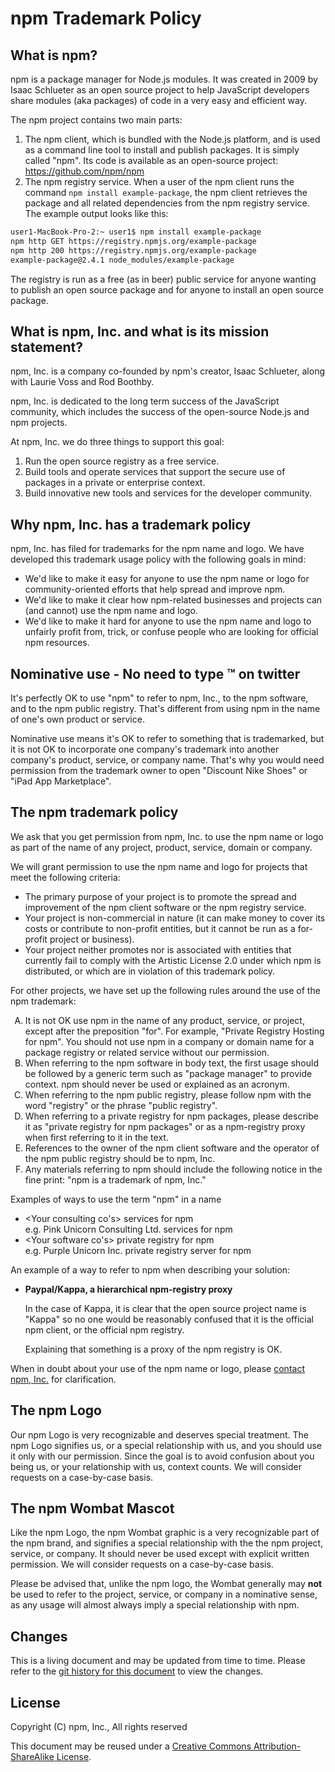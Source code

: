 # npm Trademark Policy

## What is npm?

npm is a package manager for Node.js modules.   It was created in 2009
by Isaac Schlueter as an open source project to help JavaScript
developers share modules (aka packages) of code in a very easy and
efficient way.

The npm project contains two main parts:

1. The npm client, which is bundled with the Node.js platform, and is
   used as a command line tool to install and publish packages.  It is
   simply called "npm".  Its code is available as an open-source
   project: https://github.com/npm/npm
2. The npm registry service.   When a user of the npm client runs the
   command `npm install example-package`, the npm client retrieves the
   package and all related dependencies from the npm registry service.
   The example output looks like this:

```BASH
user1-MacBook-Pro-2:~ user1$ npm install example-package
npm http GET https://registry.npmjs.org/example-package
npm http 200 https://registry.npmjs.org/example-package
example-package@2.4.1 node_modules/example-package
```

The registry is run as a free (as in beer) public service for anyone
wanting to publish an open source package and for anyone to install an
open source package.

## What is npm, Inc. and what is its mission statement?

npm, Inc. is a company co-founded by npm's creator, Isaac Schlueter,
along with Laurie Voss and Rod Boothby.

npm, Inc. is dedicated to the long term success of the JavaScript
community, which includes the success of the open-source Node.js and
npm projects.

At npm, Inc. we do three things to support this goal:

1.	Run the open source registry as a free service.
2.	Build tools and operate services that support the secure use of
    packages in a private or enterprise context.
3.	Build innovative new tools and services for the developer
    community.

## Why npm, Inc. has a trademark policy

npm, Inc. has filed for trademarks for the npm name and logo. We have
developed this trademark usage policy with the following goals in
mind:

* We'd like to make it easy for anyone to use the npm name or logo for
  community-oriented efforts that help spread and improve npm.
* We'd like to make it clear how npm-related businesses and projects
  can (and cannot) use the npm name and logo.
* We'd like to make it hard for anyone to use the npm name and logo to
  unfairly profit from, trick, or confuse people who are looking for
  official npm resources.

## Nominative use - No need to type ™ on twitter

It's perfectly OK to use "npm" to refer to npm, Inc., to the npm
software, and to the npm public registry.  That's different from using
npm in the name of one's own product or service.

Nominative use means it's OK to refer to something that is
trademarked, but it is not OK to incorporate one company's trademark
into another company's product, service, or company name.   That's why
you would need permission from the trademark owner to open "Discount
Nike Shoes" or "iPad App Marketplace".

## The npm trademark policy

We ask that you get permission from npm, Inc. to use the npm name or
logo as part of the name of any project, product, service, domain or
company.

We will grant permission to use the npm name and logo for projects
that meet the following criteria:

* The primary purpose of your project is to promote the spread and
  improvement of the npm client software or the npm registry service.
* Your project is non-commercial in nature (it can make money to cover
  its costs or contribute to non-profit entities, but it cannot be run
  as a for-profit project or business).
* Your project neither promotes nor is associated with entities that
  currently fail to comply with the Artistic License 2.0 under which
  npm is distributed, or which are in violation of this trademark
  policy.

For other projects, we have set up the following rules around the use
of the npm trademark:

<OL type="A">
<LI>It is not OK use npm in the name of any product, service, or
project, except after the preposition "for". For example, "Private
Registry Hosting for npm". You should not use npm in a company or
domain name for a package registry or related service without our
permission.</LI>
<LI>When referring to the npm software in body text, the first usage
should be followed by a generic term such as "package manager" to
provide context. npm should never be used or explained as an
acronym.</LI>
<LI>When referring to the npm public registry, please follow npm with
the word "registry" or the phrase "public registry".</LI>
<LI>When referring to a private registry for npm packages, please
describe it as "private registry for npm packages" or as a
npm-registry proxy when first referring to it in the text.</LI>
<LI>References to the owner of the npm client software and the
operator of the npm public registry should be to npm, Inc.</LI>
<LI>Any materials referring to npm should include the following notice
in the fine print: "npm is a trademark of npm, Inc."</LI></OL>

Examples of ways to use the term "npm" in a name

* <Your consulting co's> services for npm  
  e.g. Pink Unicorn Consulting Ltd. services for npm
* <Your software co's> private registry for npm  
  e.g. Purple Unicorn Inc. private registry server for npm

An example of a way to refer to npm when describing your solution:

* **Paypal/Kappa, a hierarchical npm-registry proxy**

    In the case of Kappa, it is clear that the open source project
    name is "Kappa" so no one would be reasonably confused that it is
    the official npm client, or the official npm registry.

    Explaining that something is a proxy of the npm registry is OK.

When in doubt about your use of the npm name or logo, please [contact
npm, Inc.](https://www.npmjs.com/contact) for clarification.

## The npm Logo

Our npm Logo is very recognizable and deserves special treatment. The
npm Logo signifies us, or a special relationship with us, and you
should use it only with our permission. Since the goal is to avoid
confusion about you being us, or your relationship with us, context
counts. We will consider requests on a case-by-case basis.

## The npm Wombat Mascot

Like the npm Logo, the npm Wombat graphic is a very recognizable
part of the npm brand, and signifies a special relationship with the
the npm project, service, or company.  It should never be used except
with explicit written permission.  We will consider requests on a
case-by-case basis.

Please be advised that, unlike the npm logo, the Wombat generally may
**not** be used to refer to the project, service, or company in a
nominative sense, as any usage will almost always imply a special
relationship with npm.

## Changes

This is a living document and may be updated from time to time.
Please refer to the [git history for this
document](https://github.com/npm/policies/commits/master/trademark.md)
to view the changes.

## License

Copyright (C) npm, Inc., All rights reserved

This document may be reused under a [Creative Commons
Attribution-ShareAlike
License](https://creativecommons.org/licenses/by-sa/4.0/).
